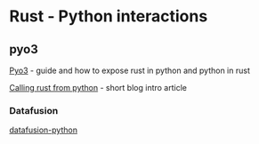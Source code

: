 # Rust - Python interactions

## pyo3

[Pyo3](https://pyo3.rs/v0.20.0/getting_started) - guide and how to expose rust in python and python in rust

[Calling rust from python](https://saidvandeklundert.net/learn/2021-11-18-calling-rust-from-python-using-pyo3/) - short blog intro article



### Datafusion

[datafusion-python](https://github.com/apache/datafusion-python/blob/branch-36/Cargo.toml) 
